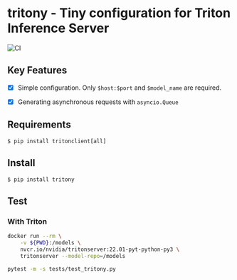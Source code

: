 # tritony - Tiny configuration for Triton Inference Server

![CI](https://github.com/rtzr/tritony/actions/workflows/pre-commit_pytest.yml/badge.svg)


## Key Features

- [x] Simple configuration. Only `$host:$port` and `$model_name` are required.
- [x] Generating asynchronous requests with `asyncio.Queue`


## Requirements

    $ pip install tritonclient[all]

## Install

    $ pip install tritony

## Test


### With Triton

```bash
docker run --rm \
    -v ${PWD}:/models \
    nvcr.io/nvidia/tritonserver:22.01-pyt-python-py3 \
    tritonserver --model-repo=/models
```

```bash
pytest -m -s tests/test_tritony.py
```